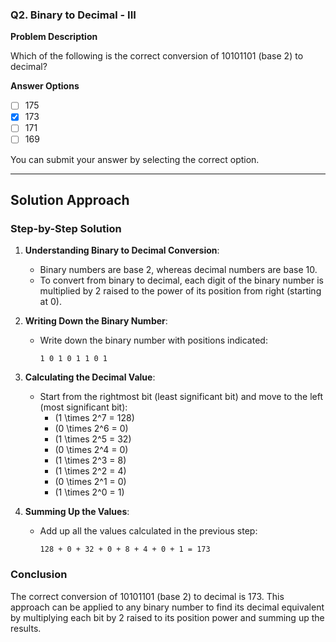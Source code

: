 ### Q2. Binary to Decimal - III

**Problem Description**

Which of the following is the correct conversion of 10101101 (base 2) to decimal?

**Answer Options**

- [ ] 175
- [x] 173
- [ ] 171
- [ ] 169

You can submit your answer by selecting the correct option.


---

## Solution Approach

### Step-by-Step Solution

1. **Understanding Binary to Decimal Conversion**:
   - Binary numbers are base 2, whereas decimal numbers are base 10.
   - To convert from binary to decimal, each digit of the binary number is multiplied by 2 raised to the power of its position from right (starting at 0).

2. **Writing Down the Binary Number**:
   - Write down the binary number with positions indicated:
     ```
     1 0 1 0 1 1 0 1
     ```

3. **Calculating the Decimal Value**:
   - Start from the rightmost bit (least significant bit) and move to the left (most significant bit):
     - \(1 \times 2^7 = 128\)
     - \(0 \times 2^6 = 0\)
     - \(1 \times 2^5 = 32\)
     - \(0 \times 2^4 = 0\)
     - \(1 \times 2^3 = 8\)
     - \(1 \times 2^2 = 4\)
     - \(0 \times 2^1 = 0\)
     - \(1 \times 2^0 = 1\)

4. **Summing Up the Values**:
   - Add up all the values calculated in the previous step:
     ```
     128 + 0 + 32 + 0 + 8 + 4 + 0 + 1 = 173
     ```

### Conclusion

The correct conversion of 10101101 (base 2) to decimal is 173. This approach can be applied to any binary number to find its decimal equivalent by multiplying each bit by 2 raised to its position power and summing up the results.